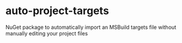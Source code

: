 # auto-project-targets
NuGet package to automatically import an MSBuild targets file without manually editing your project files
